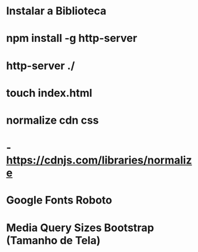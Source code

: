 # Instalar a Biblioteca
#
# npm install -g http-server
#
# http-server ./
#
# touch index.html
#
# normalize cdn css
# - https://cdnjs.com/libraries/normalize
#
# Google Fonts Roboto
#
# Media Query Sizes Bootstrap (Tamanho de Tela)
